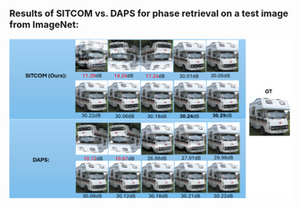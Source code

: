 ### Results of SITCOM vs. DAPS for phase retrieval on a test image from ImageNet: 

![Alt text](PR_ImageNet_Example.png)
